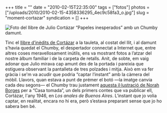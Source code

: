 +++
title = ""
date = "2010-02-15T22:35:00"
tags = ["fotos"]
photos = ["/uploads/2010/2010-02-15-4358336295_4ec9c58fa3_o.jpg"]
slug = "moment-cortazar"
syndication = []
+++

<img src="/uploads/2010/2010-02-15-4358336295_4ec9c58fa3_o.jpg" alt="Foto del llibre de Julio Cortázar “Papeles inesperados” amb un Chumby damunt.">

Tinc el [llibre d’inèdits de Cortázar](https://duckduckgo.com/?q=julio+cort%C3%A1zar+papeles+inesperados) a la tauleta, al costat del llit, i al damunt s’havia quedat el Chumby, el despertador connectat a Internet que, entre altres coses meravellosament inútils, ens va mostrant fotos a l’atzar del nostre àlbum familiar i de la carpeta de retalls. Anit, de sobte, em vaig adonar que Julio mirava cap amunt des de la portada i pareixia que estiguera observant la pantalleta de tres polzades i mitja. Això em va fer gràcia i se'm va acudir que podria “captar l’instant” amb la càmera del mòbil. Llavors, quan estava a punt de prémer el botó —la imatge canvia cada deu segons— el Chumby trau justament [aquesta il·lustració de Norah Borges](https://duckduckgo.com/?q=norah+borges+casa+tomada&iax=images&ia=images) per a “Casa tomada”, un dels primers contes que va publicar ell, Cortázar, l'any 1946, en *Los anales de Buenos Aires*. L’instant que jo volia captar, en realitat, encara no hi era, però s’estava preparant sense que jo ho sabera ben bé.
